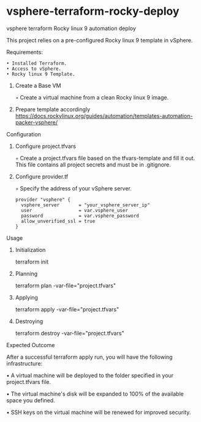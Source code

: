 # vsphere-terraform-rocky-deploy

vsphere terraform Rocky linux 9 automation deploy

This project relies on a pre-configured Rocky linux 9 template in vSphere.

Requirements:

    • Installed Terraform.
    • Access to vSphere.
    • Rocky linux 9 Template.
    
1. Create a Base VM

   ◦ Create a virtual machine from a clean Rocky linux 9 image.

2. Prepare template accordingly https://docs.rockylinux.org/guides/automation/templates-automation-packer-vsphere/

Configuration

1. Configure project.tfvars

    ◦ Create a project.tfvars file based on the tfvars-template and fill it out. This file contains all project secrets and must be in .gitignore.
   
3. Configure provider.tf

    ◦ Specify the address of your vSphere server.

       provider "vsphere" {
         vsphere_server       = "your_vsphere_server_ip"
         user                 = var.vsphere_user
         password             = var.vsphere_password
         allow_unverified_ssl = true
       }

Usage

1. Initialization

   terraform init

2. Planning

   terraform plan -var-file="project.tfvars"

4. Applying

   terraform apply -var-file="project.tfvars"
   
5. Destroying
 
   terraform destroy -var-file="project.tfvars"

Expected Outcome

After a successful terraform apply run, you will have the following infrastructure:

  • A virtual machine will be deployed to the folder specified in your project.tfvars file.

  • The virtual machine's disk will be expanded to 100% of the available space you defined.

  • SSH keys on the virtual machine will be renewed for improved security.
